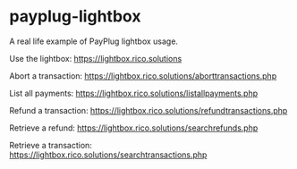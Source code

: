 # payplug-lightbox


A real life example of PayPlug lightbox usage.


Use the lightbox:
https://lightbox.rico.solutions

Abort a transaction:
https://lightbox.rico.solutions/aborttransactions.php

List all payments:
https://lightbox.rico.solutions/listallpayments.php

Refund a transaction:
https://lightbox.rico.solutions/refundtransactions.php

Retrieve a refund:
https://lightbox.rico.solutions/searchrefunds.php

Retrieve a transaction:
https://lightbox.rico.solutions/searchtransactions.php
